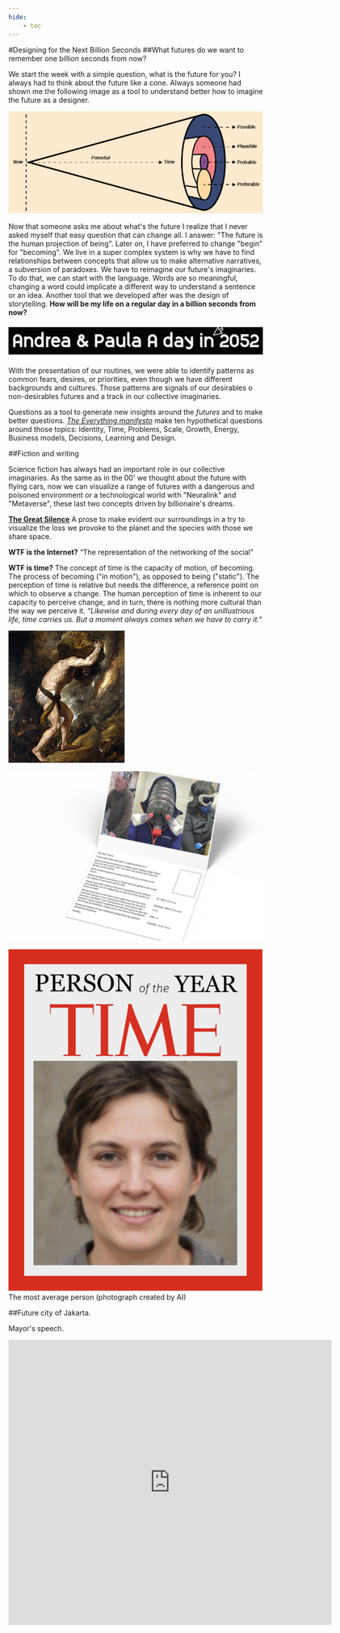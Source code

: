 ```yaml
---
hide:
    - toc
---
```

#Designing for the Next Billion Seconds
##What futures do we want to remember one billion seconds from now?

We start the week with a simple question, what is the future for you?
I always had to think about the future like a cone. Always someone had shown me the following image as a tool to understand better how to imagine the future as a designer.

![](../images/img53.jpg)

Now that someone asks me about what's the future I realize that I never asked myself that easy question that can change all. I answer: "The future is the human projection of being". Later on, I have preferred to change "begin" for "becoming".
We live in a super complex system is why we have to find relationships between concepts that allow us to make alternative narratives, a subversion of paradoxes. 
We have to reimagine our future's imaginaries. To do that, we can start with the language. Words are so meaningful, changing a word could implicate a different way to understand a sentence or an idea. Another tool that we developed after was the design of storytelling. 
**How will be my life on a regular day in a billion seconds from now?** 

[![](../images/img54.jpg)](https://docs.google.com/presentation/d/1PlDwtjz4OlUaXMiaKm_QbRV9JvAUply5Ey4Fc2kwfMk/edit#slide=id.g10d4a5f9305_0_6)

With the presentation of our routines, we were able to identify patterns as common fears, desires, or priorities, even though we have different backgrounds and cultures. Those patterns are signals of our desirables o non-desirables futures and a track in our collective imaginaries. 

Questions as a tool to generate new insights around the *futures* and to make better questions. [*The Everything manifesto*](https://www.iam-internet.com/everything) make ten hypothetical questions around those topics: Identity, Time, Problems, Scale, Growth, Energy, Business models, Decisions, Learning and Design. 

##Fiction and writing

Science fiction has always had an important role in our collective imaginaries. As the same as in the 00' we thought about the future with flying cars, now we can visualize a range of futures with a dangerous and poisoned environment or a technological world with "Neuralink" and "Metaverse", these last two concepts driven by billionaire's dreams. 

[**The Great Silence**](https://nautil.us/issue/75/story/the-great-silence)
A prose to make evident our surroundings in a try to visualize the loss we provoke to the planet and the species with those we share space. 

**WTF is the Internet?**  “The representation of the networking of the social”

**WTF is time?** The concept of time is the capacity of motion, of becoming. The process of becoming ("in motion"), as opposed to being ("static"). The perception of time is relative but needs the difference, a reference point on which to observe a change. The human perception of time is inherent to our capacity to perceive change, and in turn, there is nothing more cultural than the way we perceive it. *"Likewise and during every day of an unillustrious life, time carries us. But a moment always comes when we have to carry it."*

![](../images/img55.jpg) 

![](../images/img56.png)


![](../images/img57.png)
The most average person (photograph created by AI)

##Future city of Jakarta.

Mayor's speech. 

<iframe src="https://player.vimeo.com/video/666547642?h=056398cb87" width="640" height="564" frameborder="0" allow="autoplay; fullscreen" allowfullscreen></iframe>

